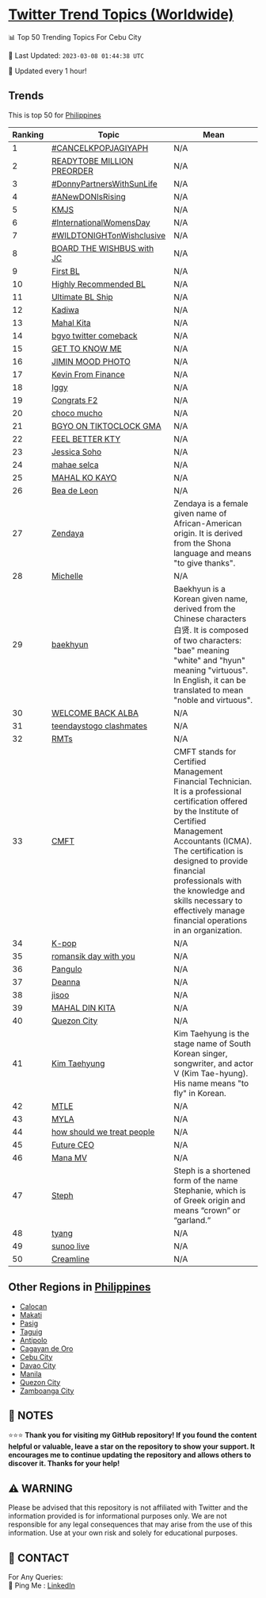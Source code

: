 [Twitter Trend Topics (Worldwide)](https://github.com/ErcinDedeoglu/Twitter-Trend-Topics)
==========


📊 Top 50 Trending Topics For Cebu City

📆 Last Updated: `2023-03-08 01:44:38 UTC`

🔧 Updated every 1 hour!


## Trends

This is top 50 for [Philippines](</Philippines>)

| Ranking | Topic | Mean |
| ------- | ------------ | ------------ |
| 1 | [#CANCELKPOPJAGIYAPH](http://twitter.com/search?q=%23CANCELKPOPJAGIYAPH) | N/A |
| 2 | [READYTOBE MILLION PREORDER](http://twitter.com/search?q=READYTOBE+MILLION+PREORDER) | N/A |
| 3 | [#DonnyPartnersWithSunLife](http://twitter.com/search?q=%23DonnyPartnersWithSunLife) | N/A |
| 4 | [#ANewDONIsRising](http://twitter.com/search?q=%23ANewDONIsRising) | N/A |
| 5 | [KMJS](http://twitter.com/search?q=KMJS) | N/A |
| 6 | [#InternationalWomensDay](http://twitter.com/search?q=%23InternationalWomensDay) | N/A |
| 7 | [#WILDTONIGHTonWishclusive](http://twitter.com/search?q=%23WILDTONIGHTonWishclusive) | N/A |
| 8 | [BOARD THE WISHBUS with JC](http://twitter.com/search?q=BOARD+THE+WISHBUS+with+JC) | N/A |
| 9 | [First BL](http://twitter.com/search?q=First+BL) | N/A |
| 10 | [Highly Recommended BL](http://twitter.com/search?q=Highly+Recommended+BL) | N/A |
| 11 | [Ultimate BL Ship](http://twitter.com/search?q=Ultimate+BL+Ship) | N/A |
| 12 | [Kadiwa](http://twitter.com/search?q=Kadiwa) | N/A |
| 13 | [Mahal Kita](http://twitter.com/search?q=Mahal+Kita) | N/A |
| 14 | [bgyo twitter comeback](http://twitter.com/search?q=bgyo+twitter+comeback) | N/A |
| 15 | [GET TO KNOW ME](http://twitter.com/search?q=GET+TO+KNOW+ME) | N/A |
| 16 | [JIMIN MOOD PHOTO](http://twitter.com/search?q=JIMIN+MOOD+PHOTO) | N/A |
| 17 | [Kevin From Finance](http://twitter.com/search?q=Kevin+From+Finance) | N/A |
| 18 | [Iggy](http://twitter.com/search?q=Iggy) | N/A |
| 19 | [Congrats F2](http://twitter.com/search?q=Congrats+F2) | N/A |
| 20 | [choco mucho](http://twitter.com/search?q=choco+mucho) | N/A |
| 21 | [BGYO ON TIKTOCLOCK GMA](http://twitter.com/search?q=BGYO+ON+TIKTOCLOCK+GMA) | N/A |
| 22 | [FEEL BETTER KTY](http://twitter.com/search?q=FEEL+BETTER+KTY) | N/A |
| 23 | [Jessica Soho](http://twitter.com/search?q=Jessica+Soho) | N/A |
| 24 | [mahae selca](http://twitter.com/search?q=mahae+selca) | N/A |
| 25 | [MAHAL KO KAYO](http://twitter.com/search?q=MAHAL+KO+KAYO) | N/A |
| 26 | [Bea de Leon](http://twitter.com/search?q=Bea+de+Leon) | N/A |
| 27 | [Zendaya](http://twitter.com/search?q=Zendaya) | Zendaya is a female given name of African-American origin. It is derived from the Shona language and means "to give thanks". |
| 28 | [Michelle](http://twitter.com/search?q=Michelle) | N/A |
| 29 | [baekhyun](http://twitter.com/search?q=baekhyun) | Baekhyun is a Korean given name, derived from the Chinese characters 白贤. It is composed of two characters: "bae" meaning "white" and "hyun" meaning "virtuous". In English, it can be translated to mean "noble and virtuous". |
| 30 | [WELCOME BACK ALBA](http://twitter.com/search?q=WELCOME+BACK+ALBA) | N/A |
| 31 | [teendaystogo clashmates](http://twitter.com/search?q=teendaystogo+clashmates) | N/A |
| 32 | [RMTs](http://twitter.com/search?q=RMTs) | N/A |
| 33 | [CMFT](http://twitter.com/search?q=CMFT) | CMFT stands for Certified Management Financial Technician. It is a professional certification offered by the Institute of Certified Management Accountants (ICMA). The certification is designed to provide financial professionals with the knowledge and skills necessary to effectively manage financial operations in an organization. |
| 34 | [K-pop](http://twitter.com/search?q=K-pop) | N/A |
| 35 | [romansik day with you](http://twitter.com/search?q=romansik+day+with+you) | N/A |
| 36 | [Pangulo](http://twitter.com/search?q=Pangulo) | N/A |
| 37 | [Deanna](http://twitter.com/search?q=Deanna) | N/A |
| 38 | [jisoo](http://twitter.com/search?q=jisoo) | N/A |
| 39 | [MAHAL DIN KITA](http://twitter.com/search?q=MAHAL+DIN+KITA) | N/A |
| 40 | [Quezon City](http://twitter.com/search?q=Quezon+City) | N/A |
| 41 | [Kim Taehyung](http://twitter.com/search?q=Kim+Taehyung) | Kim Taehyung is the stage name of South Korean singer, songwriter, and actor V (Kim Tae-hyung). His name means "to fly" in Korean. |
| 42 | [MTLE](http://twitter.com/search?q=MTLE) | N/A |
| 43 | [MYLA](http://twitter.com/search?q=MYLA) | N/A |
| 44 | [how should we treat people](http://twitter.com/search?q=how+should+we+treat+people) | N/A |
| 45 | [Future CEO](http://twitter.com/search?q=Future+CEO) | N/A |
| 46 | [Mana MV](http://twitter.com/search?q=Mana+MV) | N/A |
| 47 | [Steph](http://twitter.com/search?q=Steph) | Steph is a shortened form of the name Stephanie, which is of Greek origin and means “crown” or “garland.” |
| 48 | [tyang](http://twitter.com/search?q=tyang) | N/A |
| 49 | [sunoo live](http://twitter.com/search?q=sunoo+live) | N/A |
| 50 | [Creamline](http://twitter.com/search?q=Creamline) | N/A |



## Other Regions in [Philippines](</Philippines>)

* [Calocan](</Philippines/Calocan.md>)
* [Makati](</Philippines/Makati.md>)
* [Pasig](</Philippines/Pasig.md>)
* [Taguig](</Philippines/Taguig.md>)
* [Antipolo](</Philippines/Antipolo.md>)
* [Cagayan de Oro](</Philippines/Cagayan de Oro.md>)
* [Cebu City](</Philippines/Cebu City.md>)
* [Davao City](</Philippines/Davao City.md>)
* [Manila](</Philippines/Manila.md>)
* [Quezon City](</Philippines/Quezon City.md>)
* [Zamboanga City](</Philippines/Zamboanga City.md>)



## 📝 NOTES

⭐⭐⭐ **Thank you for visiting my GitHub repository! If you found the content helpful or valuable, leave a star on the repository to show your support. It encourages me to continue updating the repository and allows others to discover it. Thanks for your help!**


## ⚠️ WARNING

Please be advised that this repository is not affiliated with Twitter and the information provided is for informational purposes only. We are not responsible for any legal consequences that may arise from the use of this information. Use at your own risk and solely for educational purposes.


## 📨 CONTACT

 For Any Queries:  
            🏓 Ping Me : [LinkedIn](https://www.linkedin.com/in/ercindedeoglu/)
